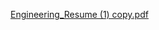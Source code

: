 [Engineering_Resume (1) copy.pdf](https://github.com/Jikjii/resume/files/11900970/Engineering_Resume.1.copy.pdf)
